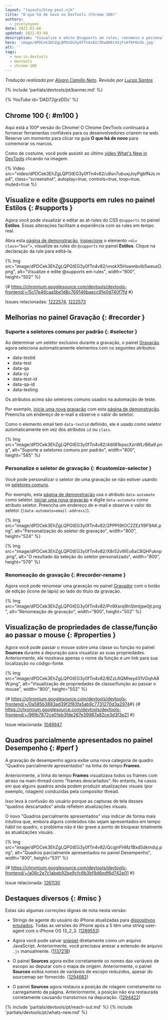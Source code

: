 ```yaml
---
layout: "layouts/blog-post.njk"
title: "O que há de novo no DevTools (Chrome 100)"
authors:
  - jecelynyeen
date: 2022-03-08
updated: 2022-03-08
description: 'Visualize e edite @supports em rules, renomeie e personalize o seletor de gravação e muito mais.'
hero: 'image/dPDCek3EhZgLQPGtEG3y0fTn4v82/ZKwQHEcXXjFvH7hF6UJk.jpg'
alt: ''
tags:
  - new-in-devtools
  - devtools
  - chrome-100
---
```


*Tradução realizada por [Alvaro Camillo Neto](https://www.linkedin.com/in/alvarocamillont/). Revisão por [Lucas Santos](https://lsantos.dev)*

{% include 'partials/devtools/pt/banner.md' %}

{% YouTube id='DAD72grzDDc' %}

<!-- start: translation instructions -->
<!-- 1. Remove the "draft: true" tag above when submitting PR -->
<!-- 2. Provide translations under each of the English commented original content -->
<!-- 3. Translate the "description" tag above -->
<!-- 4. Translate all the <img> alt text -->
<!-- 5. Update the whats-new.md file -->
<!-- end: translation instructions -->

<!-- ## Chrome 100  {: #m100 } -->
## Chrome 100  {: #m100 } 
<!-- Here’s to the 100th Chrome version! Chrome DevTools will continue to provide reliable tools for developers to build on the web. Take a moment to click around in the **What’s New** tab to celebrate the milestones. -->
Aqui está a 100ª versão do Chrome! O Chrome DevTools continuará a fornecer ferramentas confiáveis para os desenvolvedores criarem na web. Reserve um momento para clicar na guia **O que há de novo** para comemorar os marcos.
<!-- As usual, you can watch the latest [What’s New in DevTools video](https://goo.gle/devtools-youtube) by clicking on the image. -->
Como de costume, você pode assistir ao último [vídeo What's New in DevTools](https://goo.gle/devtools-youtube) clicando na imagem.

{% Video src="video/dPDCek3EhZgLQPGtEG3y0fTn4v82/u8sn7ubuxjJoyPgbfNJs.mp4", class="screenshot", autoplay=true, controls=true, loop=true, muted=true %}


<!-- ## View and edit @supports at rules in the Styles pane {: #supports } -->
## Visualize e edite @supports em rules no painel Estilos {: #supports }
<!-- You can now view and edit the CSS `@supports` at-rules in the **Styles** pane. These changes make it easier to experiment with the at-rules in real time. -->
Agora você pode visualizar e editar as at-rules do CSS `@supports` no painel **Estilos**. Essas alterações facilitam a experiência com as rules em tempo real.
<!-- Open this [demo page](https://jec.fyi/demo/at-support), [inspect](/docs/devtools/dom/#inspect) the `<div class=”box”>` element, view the `@supports` at-rules in the **Styles** pane. Click on the rule’s declaration to edit it.  -->
Abra esta [página de demonstração](https://jec.fyi/demo/at-support), [inspecione](/docs/devtools/dom/#inspect) o elemento `<div class=”box”>`, visualize as rules do `@supports` no painel **Estilos**. Clique na declaração da rule para editá-la.

{% Img src="image/dPDCek3EhZgLQPGtEG3y0fTn4v82/vnokX5Hswmbvlb5weusO.png", alt="Visualize e edite @supports em rules", width="800", height="502" %}

{# https://chromium.googlesource.com/devtools/devtools-frontend/+/5c17e46caa5be1d8c769146baecc91e0d740f7fd #}

Issues relacionadas: [1222574](https://crbug.com/1222574), [1222573](https://crbug.com/1222573)


<!-- ## Recorder panel improvements {: #recorder } -->
## Melhorias no painel Gravação {: #recorder }
<!-- ### Support common selectors by default {: #selector } -->
### Suporte a seletores comuns por padrão {: #selector }
<!-- When determining an unique selector during recording, the [Recorder](/docs/devtools/recorder/) panel now automatically prefers elements with the following attributes: -->
Ao determinar um seletor exclusivo durante a gravação, o painel [Gravação](/docs/devtools/recorder/) agora seleciona automaticamente elementos com os seguintes atributos:

- data-testid
- data-test
- data-qa
- data-cy
- data-test-id
- data-qa-id
- data-testing

<!-- The attributes above are common selectors used in test automation.  -->
Os atributos acima são seletores comuns usados na automação de teste.
<!-- For example, [start a new recording](/docs/devtools/recorder/#record) with this [demo page](https://jec.fyi/demo/recorder). Fill in an email address and observe the selector value. -->
Por exemplo, [inicie uma nova gravação](/docs/devtools/recorder/#record) com esta [página de demonstração](https://jec.fyi/demo/recorder). Preencha um endereço de e-mail e observe o valor do seletor.
<!-- Since the email element has `data-testid` defined, it’s used as the selector automatically instead of the `id` or `class` attributes. -->
Como o elemento email tem `data-testid` definido, ele é usado como seletor automaticamente em vez dos atributos `id` ou `class`.

{% Img src="image/dPDCek3EhZgLQPGtEG3y0fTn4v82/4diI81kpscXznWLrB6a9.png", alt="Suporte a seletores comuns por padrão", width="800", height="585" %}


<!-- ### Customize the recording’s selector {: #customize-selector } -->
### Personalize o seletor de gravação {: #customize-selector }
<!-- You can customize the selector of a recording if you are not using the [common selectors](/docs/devtools/recorder/#selector). -->
Você pode personalizar o seletor de uma gravação se não estiver usando os [seletores comuns](/docs/devtools/recorder/#selector).
<!-- For example, this [demo page](https://jec.fyi/demo/recorder) uses the `data-automate` attribute as the selector. [start a new recording](/docs/devtools/recorder/#record) and enter the `data-automate` as the selector attribute. Fill in an email address and observe the selector value (`[data-automate=email-address]`). -->
Por exemplo, esta [página de demonstração](https://jec.fyi/demo/recorder) usa o atributo `data-automate` como seletor. [iniciar uma nova gravação](/docs/devtools/recorder/#record) e digite `data-automate` como atributo seletor. Preencha um endereço de e-mail e observe o valor do seletor (`[data-automate=email-address]`).

{% Img src="image/dPDCek3EhZgLQPGtEG3y0fTn4v82/2PPPt9tOC2ZEz1l9F9AK.png", alt="Personalização do seletor de gravação", width="800", height="524" %}

{% Img src="image/dPDCek3EhZgLQPGtEG3y0fTn4v82/X8r52vWEu6aC8QHFuknp.png", alt="O resultado da seleção do seletor personalizado", width="800", height="579" %}


<!-- ### Rename a recording {: #recorder-rename } -->
### Renomeação de gravação {: #recorder-rename } 
<!-- You can now rename a recording in the [Recorder](/docs/devtools/recorder/) panel with the edit button (pencil icon) next to the recording’s title. -->
Agora você pode renomear uma gravação no painel [Gravador](/docs/devtools/gravador/) com o botão de edição (ícone de lápis) ao lado do título da gravação.

{% Img src="image/dPDCek3EhZgLQPGtEG3y0fTn4v82/Pn9Xsrq9lnStmtjpe0jt.png", alt="Renomeação de gravação", width="800", height="502" %}


<!-- ## Preview class/function properties on hover {: #properties } -->
## Visualização de propriedades de classe/função ao passar o mouse {: #properties }
<!-- You can now hover over a class or function in the **Sources** panel during debugging to preview its properties. Previously, it only showed the function name and a link to its location in the source code. -->
Agora você pode passar o mouse sobre uma classe ou função no painel **Sources** durante a depuração para visualizar as suas propriedades. Anteriormente, ele mostrava apenas o nome da função e um link para sua localização no código-fonte.

{% Img src="image/dPDCek3EhZgLQPGtEG3y0fTn4v82/BZzL6QMheyd31VGqhA8W.png", alt="Visualização de propriedades de classe/função ao passar o mouse", width="800", height="502" %}

{# https://chromium.googlesource.com/devtools/devtools-frontend/+/0a585b3883ad39f2f83fa5ab9c7731270d3a2974 ​#}
{# https://chromium.googlesource.com/devtools/devtools-frontend/+/96fb7872ce01eb3fde267e39987a82ce3d3f3e21 #}

Issue relacionada: [1049947](https://crbug.com/1049947)


<!-- ## Partially presented frames in the Performance panel {: #perf } -->
## Quadros parcialmente apresentados no painel Desempenho {: #perf } 
<!-- Performance recording now displays a new frame category "Partially presented frames" in the **Frames** timeline.  -->
A gravação de desempenho agora exibe uma nova categoria de quadro "Quadros parcialmente apresentados" na linha do tempo **Frames**.
<!-- Previously, the **Frames** timeline visualizes any frames with delayed main-thread work as "dropped frames". However, there are cases where some frames may still produce visual updates (e.g. scrolling) driven by the compositor thread. -->
Anteriormente, a linha do tempo **Frames** visualizava todos os frames com atraso na main-thread como "frames descartados". No entanto, há casos em que alguns quadros ainda podem produzir atualizações visuais (por exemplo, rolagem) conduzidas pela compositor thread.
<!-- This leads to user confusion because the screenshots of these “Dropped frames” are still reflecting visual updates.  -->
Isso leva à confusão do usuário porque as capturas de tela desses “quadros descartados” ainda refletem atualizações visuais.
<!-- The new "Partially presented frames" aims to indicate more intuitively that although some content is not presented timely in the frame, but the issue is not so severe as to block visual updates altogether. -->
O novo "Quadros parcialmente apresentados" visa indicar de forma mais intuitiva que, embora alguns conteúdos não sejam apresentados em tempo hábil no quadro, o problema não é tão grave a ponto de bloquear totalmente as atualizações visuais.

{% Img src="image/dPDCek3EhZgLQPGtEG3y0fTn4v82/QcqjnFhMz1Bxd5dkmduj.png", alt="Quadros parcialmente apresentados no painel Desempenho", width="800", height="531" %}

{# https://chromium.googlesource.com/devtools/devtools-frontend/+/a06c2e7c1abeb92be9cfc6b3bf9d6edf6d742e01 #}

Issue relacionada: [1261130](https://crbug.com/1261130)


<!-- ## Miscellaneous highlights {: #misc } -->
## Destaques diversos {: #misc }
<!-- These are some noteworthy fixes in this release: -->
Estas são algumas correções dignas de nota nesta versão:
<!-- - Updated iPhone user agent strings for [emulated devices](/docs/devtools/device-mode/#device). All iPhone versions after 5 have a user-agent string with iPhone OS 13_2_3. ([1289553](https://crbug.com/1289553)) -->
- Strings de agente do usuário do iPhone atualizadas para [dispositivos emulados](/docs/devtools/device-mode/#device). Todas as versões do iPhone após a 5 têm uma string user-agent com o iPhone OS 13_2_3. ([1289553](https://crbug.com/1289553))
<!-- - You can now save [snippet](/docs/devtools/javascript/snippets/) as a JavaScript file directly. Previously, you needed to append `.js` file extension manually. ([1137218](https://crbug.com/1137218)) -->
- Agora você pode salvar [snippet](/docs/devtools/javascript/snippets/) diretamente como um arquivo JavaScript. Anteriormente, você precisava anexar a extensão de arquivo `.js` manualmente. ([1137218](https://crbug.com/1137218))
<!-- - The **Sources** panel now correctly displays scope variable names when debugging with sourcemap. Previously, the **Sources** panel displays minified scope variable names despite sourcemap being provided. ([1294682](https://crbug.com/1294682))  -->
- O painel **Sources** agora exibe corretamente os nomes das variáveis de escopo ao depurar com o mapa de origem. Anteriormente, o painel **Sources** exibia nomes de variáveis de escopo reduzidos, apesar do sourcemap ser fornecido. ([1294682](https://crbug.com/1294682))
<!-- - The **Sources** panel now restores scroll position correctly on page load. Previously, the position was not restored correctly causing inconvenience in debugging. ([1294422](https://crbug.com/1294422))  -->
- O painel **Sources** agora restaura a posição de rolagem corretamente no carregamento da página. Anteriormente, a posição não era restaurada corretamente causando transtornos na depuração. ([1294422](https://crbug.com/1294422))

{% include 'partials/devtools/pt/reach-out.md' %}
{% include 'partials/devtools/pt/whats-new.md' %}
